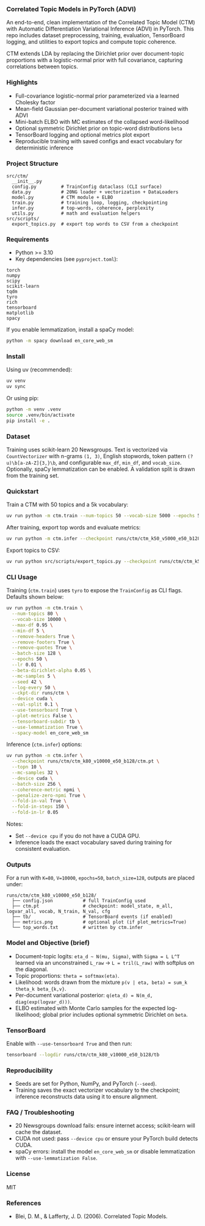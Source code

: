 ### Correlated Topic Models in PyTorch (ADVI)

An end-to-end, clean implementation of the Correlated Topic Model (CTM) with Automatic Differentiation Variational Inference (ADVI) in PyTorch. This repo includes dataset preprocessing, training, evaluation, TensorBoard logging, and utilities to export topics and compute topic coherence.

CTM extends LDA by replacing the Dirichlet prior over document-topic proportions with a logistic-normal prior with full covariance, capturing correlations between topics.

### Highlights

- Full-covariance logistic-normal prior parameterized via a learned Cholesky factor
- Mean-field Gaussian per-document variational posterior trained with ADVI
- Mini-batch ELBO with MC estimates of the collapsed word-likelihood
- Optional symmetric Dirichlet prior on topic-word distributions `beta`
- TensorBoard logging and optional metrics plot export
- Reproducible training with saved configs and exact vocabulary for deterministic inference

### Project Structure

```
src/ctm/
  __init__.py
  config.py         # TrainConfig dataclass (CLI surface)
  data.py           # 20NG loader + vectorization + DataLoaders
  model.py          # CTM module + ELBO
  train.py          # training loop, logging, checkpointing
  infer.py          # top-words, coherence, perplexity
  utils.py          # math and evaluation helpers
src/scripts/
  export_topics.py  # export top words to CSV from a checkpoint
```

### Requirements

- Python >= 3.10
- Key dependencies (see `pyproject.toml`): 

```
torch
numpy
scipy
scikit-learn
tqdm
tyro
rich
tensorboard
matplotlib
spacy
```

If you enable lemmatization, install a spaCy model:

```bash
python -m spacy download en_core_web_sm
```

### Install

Using uv (recommended):

```bash
uv venv
uv sync
```

Or using pip:

```bash
python -m venv .venv
source .venv/bin/activate
pip install -e .
```

### Dataset

Training uses scikit-learn 20 Newsgroups. Text is vectorized via `CountVectorizer` with n-grams `(1, 3)`, English stopwords, token pattern `(?u)\b[a-zA-Z]{3,}\b`, and configurable `max_df`, `min_df`, and `vocab_size`. Optionally, spaCy lemmatization can be enabled. A validation split is drawn from the training set.

### Quickstart

Train a CTM with 50 topics and a 5k vocabulary:

```bash
uv run python -m ctm.train --num-topics 50 --vocab-size 5000 --epochs 50 --batch-size 128 --lr 1e-2
```

After training, export top words and evaluate metrics:

```bash
uv run python -m ctm.infer --checkpoint runs/ctm/ctm_k50_v5000_e50_b128/ctm.pt --topn 12
```

Export topics to CSV:

```bash
uv run python src/scripts/export_topics.py --checkpoint runs/ctm/ctm_k50_v5000_e50_b128/ctm.pt --topn 15 --out topics.csv
```

### CLI Usage

Training (`ctm.train`) uses `tyro` to expose the `TrainConfig` as CLI flags. Defaults shown below:

```bash
uv run python -m ctm.train \
  --num-topics 80 \
  --vocab-size 10000 \
  --max-df 0.95 \
  --min-df 5 \
  --remove-headers True \
  --remove-footers True \
  --remove-quotes True \
  --batch-size 128 \
  --epochs 50 \
  --lr 0.01 \
  --beta-dirichlet-alpha 0.05 \
  --mc-samples 5 \
  --seed 42 \
  --log-every 50 \
  --ckpt-dir runs/ctm \
  --device cuda \
  --val-split 0.1 \
  --use-tensorboard True \
  --plot-metrics False \
  --tensorboard-subdir tb \
  --use-lemmatization True \
  --spacy-model en_core_web_sm
```

Inference (`ctm.infer`) options:

```bash
uv run python -m ctm.infer \
  --checkpoint runs/ctm/ctm_k80_v10000_e50_b128/ctm.pt \
  --topn 10 \
  --mc-samples 32 \
  --device cuda \
  --batch-size 256 \
  --coherence-metric npmi \
  --penalize-zero-npmi True \
  --fold-in-val True \
  --fold-in-steps 150 \
  --fold-in-lr 0.05
```

Notes:
- Set `--device cpu` if you do not have a CUDA GPU.
- Inference loads the exact vocabulary saved during training for consistent evaluation.

### Outputs

For a run with `K=80`, `V=10000`, `epochs=50`, `batch_size=128`, outputs are placed under:

```
runs/ctm/ctm_k80_v10000_e50_b128/
  ├── config.json           # full TrainConfig used
  ├── ctm.pt                # checkpoint: model_state, m_all, logvar_all, vocab, N_train, N_val, cfg
  ├── tb/                   # TensorBoard events (if enabled)
  ├── metrics.png           # optional plot (if plot_metrics=True)
  └── top_words.txt         # written by ctm.infer
```

### Model and Objective (brief)

- Document-topic logits: `eta_d ~ N(mu, Sigma)`, with `Sigma = L L^T` learned via an unconstrained `L_raw` -> `L = tril(L_raw)` with softplus on the diagonal.
- Topic proportions: `theta = softmax(eta)`.
- Likelihood: words drawn from the mixture `p(v | eta, beta) = sum_k theta_k beta_{k,v}`.
- Per-document variational posterior: `q(eta_d) = N(m_d, diag(exp(logvar_d)))`.
- ELBO estimated with Monte Carlo samples for the expected log-likelihood; global prior includes optional symmetric Dirichlet on `beta`.

### TensorBoard

Enable with `--use-tensorboard True` and then run:

```bash
tensorboard --logdir runs/ctm/ctm_k80_v10000_e50_b128/tb
```

### Reproducibility

- Seeds are set for Python, NumPy, and PyTorch (`--seed`).
- Training saves the exact vectorizer vocabulary to the checkpoint; inference reconstructs data using it to ensure alignment.

### FAQ / Troubleshooting

- 20 Newsgroups download fails: ensure internet access; scikit-learn will cache the dataset.
- CUDA not used: pass `--device cpu` or ensure your PyTorch build detects CUDA.
- spaCy errors: install the model `en_core_web_sm` or disable lemmatization with `--use-lemmatization False`.

### License

MIT

### References

- Blei, D. M., & Lafferty, J. D. (2006). Correlated Topic Models.